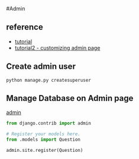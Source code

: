 #Admin

## reference
- [tutorial](https://docs.djangoproject.com/en/3.1/intro/tutorial02/#creating-an-admin-user)
- [tutorial2 - customizing admin page](https://docs.djangoproject.com/en/3.1/intro/tutorial07/)


## Create admin user
```shell
python manage.py createsuperuser
```

## Manage Database on Admin page
[admin](../app/second_app/admin.py)
```python
from django.contrib import admin

# Register your models here.
from .models import Question

admin.site.register(Question)
```